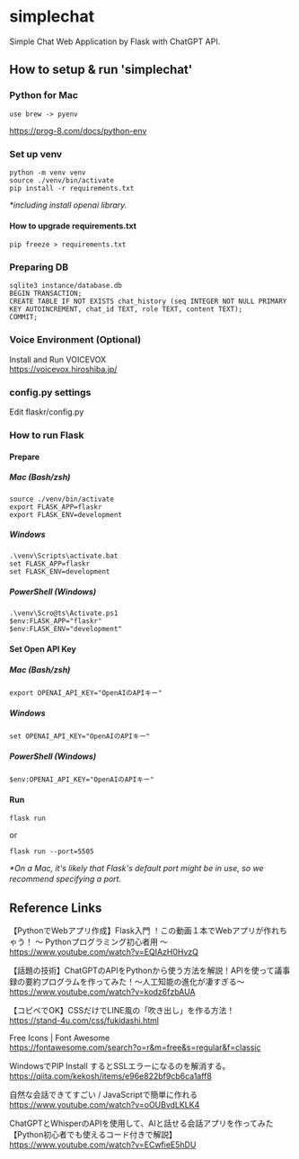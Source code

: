 # simplechat
Simple Chat Web Application by Flask with ChatGPT API.

## How to setup & run 'simplechat'

### Python for Mac
```
use brew -> pyenv  
```
https://prog-8.com/docs/python-env

### Set up venv
```
python -m venv venv  
source ./venv/bin/activate  
pip install -r requirements.txt
```
*\*including install openai library.*

#### How to upgrade requirements.txt
```
pip freeze > requirements.txt  
```

### Preparing DB
```
sqlite3 instance/database.db  
BEGIN TRANSACTION;  
CREATE TABLE IF NOT EXISTS chat_history (seq INTEGER NOT NULL PRIMARY KEY AUTOINCREMENT, chat_id TEXT, role TEXT, content TEXT);  
COMMIT;  
```

### Voice Environment (Optional)
Install and Run VOICEVOX  
https://voicevox.hiroshiba.jp/  

### config.py settings
Edit flaskr/config.py

### How to run Flask
#### Prepare
##### Mac (Bash/zsh)
```
source ./venv/bin/activate  
export FLASK_APP=flaskr  
export FLASK_ENV=development  
```

##### Windows
```
.\venv\Scripts\activate.bat  
set FLASK_APP=flaskr  
set FLASK_ENV=development  
```

##### PowerShell (Windows)
```
.\venv\Scro@ts\Activate.ps1  
$env:FLASK_APP="flaskr"  
$env:FLASK_ENV="development"  
```

#### Set Open API Key
##### Mac (Bash/zsh)
```
export OPENAI_API_KEY="OpenAIのAPIキー"  
```

##### Windows
```
set OPENAI_API_KEY="OpenAIのAPIキー"  
```

##### PowerShell (Windows)
```
$env:OPENAI_API_KEY="OpenAIのAPIキー"  
```

#### Run
```
flask run  
```
or  
```
flask run --port=5505  
```
*\*On a Mac, it's likely that Flask's default port might be in use, so we recommend specifying a port.*　　

## Reference Links
【PythonでWebアプリ作成】Flask入門 ！この動画１本でWebアプリが作れちゃう！ 〜 Pythonプログラミング初心者用 〜  
https://www.youtube.com/watch?v=EQIAzH0HvzQ  

【話題の技術】ChatGPTのAPIをPythonから使う方法を解説！APIを使って議事録の要約プログラムを作ってみた！〜人工知能の進化が凄すぎる〜  
https://www.youtube.com/watch?v=kodz6fzbAUA  

【コピペでOK】CSSだけでLINE風の「吹き出し」を作る方法！  
https://stand-4u.com/css/fukidashi.html  

Free Icons | Font Awesome  
https://fontawesome.com/search?o=r&m=free&s=regular&f=classic  

WindowsでPIP Install するとSSLエラーになるのを解消する。  
https://qiita.com/kekosh/items/e96e822bf9cb6ca1aff8  

自然な会話できてすごい / JavaScriptで簡単に作れる  
https://www.youtube.com/watch?v=oOUBvdLKLK4  

ChatGPTとWhisperのAPIを使用して、AIと話せる会話アプリを作ってみた【Python初心者でも使えるコード付きで解説】  
https://www.youtube.com/watch?v=ECwfieE5hDU  
